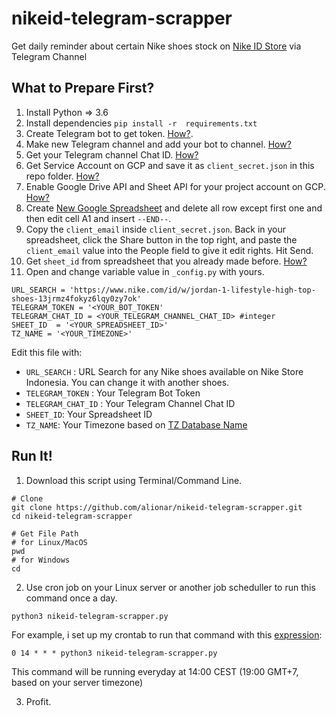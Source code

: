 # nikeid-telegram-scrapper
Get daily reminder about certain Nike shoes stock on [Nike ID Store](https://www.nike.com/id/w?q=&vst=) via Telegram Channel

## What to Prepare First?
1. Install Python => 3.6
2. Install dependencies `pip install -r  requirements.txt`
3. Create Telegram bot to get token. [How?](https://core.telegram.org/bots#6-botfather).
4. Make new Telegram channel and add your bot to channel. [How?](https://telegram.org/faq_channels#q-what-39s-a-channel)
5. Get your Telegram channel Chat ID. [How?](https://github.com/GabrielRF/telegram-id)
6. Get Service Account on GCP and save it as `client_secret.json` in this repo folder. [How?](https://developers.google.com/identity/protocols/OAuth2ServiceAccount#creatinganaccount)
7. Enable Google Drive API and Sheet API for your project account on GCP. [How?](https://support.google.com/googleapi/answer/6158841?hl=en)
8. Create [New Google Spreadsheet](https://docs.google.com/spreadsheets/u/0/) and delete all row except first one and then edit cell A1 and insert `--END--`.
9. Copy the `client_email` inside `client_secret.json`. Back in your spreadsheet, click the Share button in the top right, and paste the `client_email` value into the People field to give it edit rights. Hit Send.
10. Get `sheet_id` from spreadsheet that you already made before. [How?](https://developers.google.com/sheets/api/guides/concepts#spreadsheet_id)
11. Open and change variable value in `_config.py` with yours.
  ```
 URL_SEARCH = 'https://www.nike.com/id/w/jordan-1-lifestyle-high-top-shoes-13jrmz4fokyz6lqy0zy7ok'
 TELEGRAM_TOKEN = '<YOUR_BOT_TOKEN'
 TELEGRAM_CHAT_ID = <YOUR_TELEGRAM_CHANNEL_CHAT_ID> #integer
 SHEET_ID  = '<YOUR_SPREADSHEET_ID>'
 TZ_NAME = '<YOUR_TIMEZONE>'
  ```
  Edit this file with:
  * `URL_SEARCH` : URL Search for any Nike shoes available on Nike Store Indonesia. You can change it with another shoes.
  * `TELEGRAM_TOKEN` : Your Telegram Bot Token
  * `TELEGRAM_CHAT_ID` : Your Telegram Channel Chat ID
  * `SHEET_ID`: Your Spreadsheet ID
  * `TZ_NAME`:  Your Timezone based on [TZ Database Name](https://en.wikipedia.org/wiki/List_of_tz_database_time_zones#List)

## Run It!
1. Download this script using Terminal/Command Line.
  ```
  # Clone
  git clone https://github.com/alionar/nikeid-telegram-scrapper.git
  cd nikeid-telegram-scrapper
  
  # Get File Path
  # for Linux/MacOS
  pwd
  # for Windows
  cd 
  ```
2. Use cron job on your Linux server or another job scheduller to run this command once a day.
  ```
  python3 nikeid-telegram-scrapper.py
  ```
  For example, i set up my crontab to run that command with this [expression](https://crontab.guru/#0_14_*_*_*):
  ```
  0 14 * * * python3 nikeid-telegram-scrapper.py
  ```
  This command will be running everyday at 14:00 CEST (19:00 GMT+7, based on your server timezone)
  
3. Profit.
